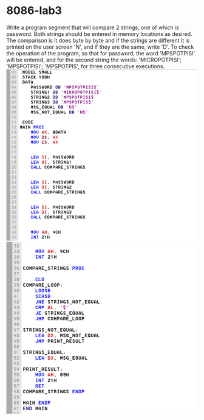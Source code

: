 # 8086-lab3
Write a program segment that will compare 2 strings, one of which is password. Both strings should be entered in memory locations as desired. The comparison is it does byte by byte and if the strings are different it is printed on the user screen 'N', and if they are the same, write 'D'. To check the operation of the program, so that for password, the word 'MPSPOTPISI' will be entered, and for the second string the words: 'MICROPOTPISI'; 'MPSPOTPISI'; 'MPSPOTPIS', for three consecutive executions.
 ![Screenshot (1)](https://github.com/FilipMisev/8086-lab3/blob/main/lab3.1.png)
 ![Screenshot (1)](https://github.com/FilipMisev/8086-lab3/blob/main/lab3.2.png)
